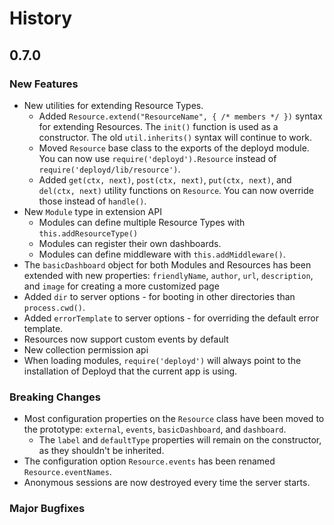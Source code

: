 # History

## 0.7.0

### New Features

 - New utilities for extending Resource Types.
   - Added `Resource.extend("ResourceName", { /* members */ })` syntax for extending Resources. The `init()` function is used as a constructor. The old `util.inherits()` syntax will continue to work.
   - Moved `Resource` base class to the exports of the deployd module. You can now use `require('deployd').Resource` instead of `require('deployd/lib/resource')`.
   - Added `get(ctx, next)`, `post(ctx, next)`, `put(ctx, next)`, and `del(ctx, next)` utility functions on `Resource`. You can now override those instead of `handle()`. 
 - New `Module` type in extension API
   - Modules can define multiple Resource Types with `this.addResourceType()`
   - Modules can register their own dashboards.
   - Modules can define middleware with `this.addMiddleware()`.
 - The `basicDashboard` object for both Modules and Resources has been extended with new properties: `friendlyName`, `author`, `url`, `description`, and `image` for creating a more customized page
 - Added `dir` to server options - for booting in other directories than `process.cwd()`.
 - Added `errorTemplate` to server options - for overriding the default error template.
 - Resources now support custom events by default
 - New collection permission api
 - When loading modules, `require('deployd')` will always point to the installation of Deployd that the current app is using.


### Breaking Changes

 - Most configuration properties on the `Resource` class have been moved to the prototype: `external`, `events`, `basicDashboard`, and `dashboard`.
   - The `label` and `defaultType` properties will remain on the constructor, as they shouldn't be inherited.
 - The configuration option `Resource.events` has been renamed `Resource.eventNames`.
 - Anonymous sessions are now destroyed every time the server starts.

### Major Bugfixes

